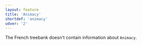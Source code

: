 ```yaml
---
layout: feature
title: 'Animacy'
shortdef: 'animacy'
udver: '2'
---
```


The French treebank doesn't contain information about `Animacy`.

<!-- Interlanguage links updated Út zář 29 18:40:50 CEST 2020 -->
